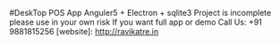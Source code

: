 #DeskTop POS App 
Anguler5 + Electron + sqlite3
Project is incomplete please use in your own risk
If you want full app or demo
Call Us: +91 9881815256
[website]: http://ravikatre.in
